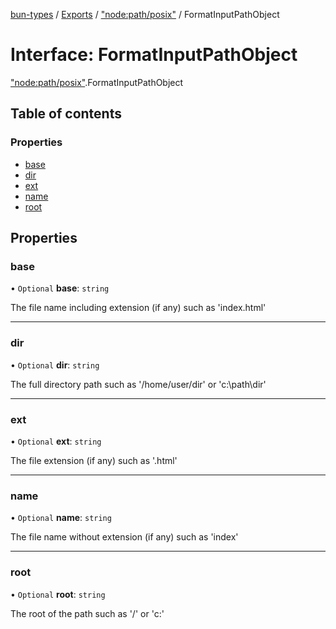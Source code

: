 [bun-types](https://github.com/oven-sh/bun-types/blob/master/api-docs/README.md) / [Exports](https://github.com/oven-sh/bun-types/blob/master/api-docs/modules.md) / ["node:path/posix"](https://github.com/oven-sh/bun-types/blob/master/api-docs/modules/node_path_posix_.md) / FormatInputPathObject

# Interface: FormatInputPathObject

["node:path/posix"](https://github.com/oven-sh/bun-types/blob/master/api-docs/modules/node_path_posix_.md).FormatInputPathObject

## Table of contents

### Properties

- [base](https://github.com/oven-sh/bun-types/blob/master/api-docs/interfaces/node_path_posix_.FormatInputPathObject.md#base)
- [dir](https://github.com/oven-sh/bun-types/blob/master/api-docs/interfaces/node_path_posix_.FormatInputPathObject.md#dir)
- [ext](https://github.com/oven-sh/bun-types/blob/master/api-docs/interfaces/node_path_posix_.FormatInputPathObject.md#ext)
- [name](https://github.com/oven-sh/bun-types/blob/master/api-docs/interfaces/node_path_posix_.FormatInputPathObject.md#name)
- [root](https://github.com/oven-sh/bun-types/blob/master/api-docs/interfaces/node_path_posix_.FormatInputPathObject.md#root)

## Properties

### base

• `Optional` **base**: `string`

The file name including extension (if any) such as 'index.html'

___

### dir

• `Optional` **dir**: `string`

The full directory path such as '/home/user/dir' or 'c:\path\dir'

___

### ext

• `Optional` **ext**: `string`

The file extension (if any) such as '.html'

___

### name

• `Optional` **name**: `string`

The file name without extension (if any) such as 'index'

___

### root

• `Optional` **root**: `string`

The root of the path such as '/' or 'c:\'
